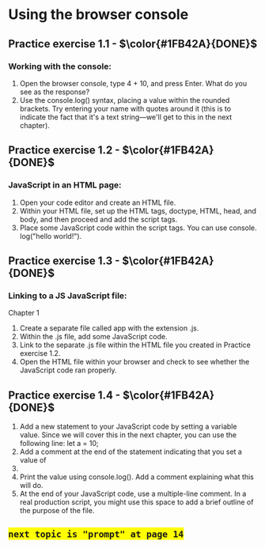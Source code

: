 # Using the browser console

## Practice exercise 1.1 - $\color{#1FB42A}{DONE}$
### Working with the console:
1. Open the browser console, type 4 + 10, and press Enter. What do you see as the response?
2. Use the console.log() syntax, placing a value within the rounded brackets. Try entering your name with quotes around it (this is to indicate the fact that it's a text string—we'll get to this in the next chapter).


## Practice exercise 1.2 - $\color{#1FB42A}{DONE}$
### JavaScript in an HTML page:
1. Open your code editor and create an HTML file.
2. Within your HTML file, set up the HTML tags, doctype, HTML, head, and body, and then proceed and add the script tags.
3. Place some JavaScript code within the script tags. You can use console. log("hello world!").

## Practice exercise 1.3 - $\color{#1FB42A}{DONE}$
### Linking to a JS JavaScript file:
 Chapter 1
1. Create a separate file called app with the extension .js.
2. Within the .js file, add some JavaScript code.
3. Link to the separate .js file within the HTML file you created in Practice exercise 1.2.
4. Open the HTML file within your browser and check to see whether the JavaScript code ran properly.

## Practice exercise 1.4 - $\color{#1FB42A}{DONE}$

1. Add a new statement to your JavaScript code by setting a variable value. Since we will cover this in the next chapter, you can use the following line:
let a = 10;
2. Add a comment at the end of the statement indicating that you set a value of
10.
3. Print the value using console.log(). Add a comment explaining what this will do.
4. At the end of your JavaScript code, use a multiple-line comment. In a real production script, you might use this space to add a brief outline of the purpose of the file.

## <span style="background-color: yellow">`next topic is "prompt" at page 14`</span>
